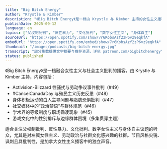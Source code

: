 ```yaml
---
title: "Big Bitch Energy"
author: "Krystle & Kimber"
description: "《Big Bitch Energy》是一档由 Krystle 与 Kimber 主持的女性主义播客，以社会主义倾向与批判性幽默探讨性别、劳动与文化议题。节目内容涵盖科技行业性骚扰、殖民主义批判、身体政治、学术父权、社交媒体规范与游戏文化中的性别排斥，风格尖锐、讽刺且具左翼批判性，是加拿大语境下的女性主义声音之一。"
publishDate: 2025-09-12
language: en
topics: ["父权制批判", "反性暴力", "文化批判", "数字女性主义", "身体自主"]
sourceUrl: "https://open.spotify.com/show/7r6KobsAzf2zP6vz9eqkfA"
embedUrl: "https://open.spotify.com/embed/show/7r6KobsAzf2zP6vz9eqkfA"
thumbnail: "/images/podcasts/big-bitch-energy.jpg"
transcript: "部分集数提供文字摘要与推荐资源，详见 patreon.com/bigbitchenergy"
status: published
---
```


《Big Bitch Energy》是一档融合女性主义与社会主义批判的播客，由 Krystle 与 Kimber 主持，内容包括：

- Activision-Blizzard 性骚扰与劳动争议事件批判（#49）
- #CancelCanadaDay 与殖民主义历史反思（#48）
- 身体积极运动的白人主导问题与脂肪恐惧批判（#47）
- 社交媒体中的“政治禁语”与群体规范（#46）
- 学术界的等级制度与职场霸凌现象（#45）
- 游戏文化中的性别排斥与边缘群体困境（多集贯穿主题）

适合关注父权制批判、反性暴力、文化批判、数字女性主义与身体自主议题的听众，尤其是对左翼女性主义、劳动政治与社群文化感兴趣的社群。节目风格尖锐、讽刺且具批判性，是加拿大女性主义播客中的独立声音。
